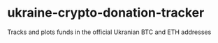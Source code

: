 # ukraine-crypto-donation-tracker
Tracks and plots funds in the official Ukranian BTC and ETH addresses
